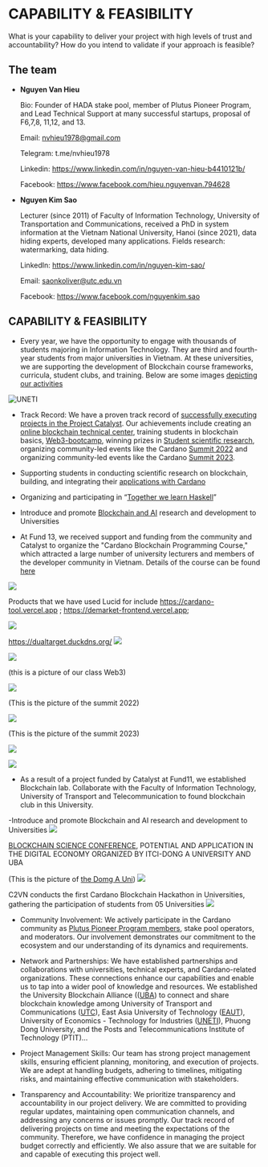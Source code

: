 CAPABILITY & FEASIBILITY
==========================

What is your capability to deliver your project with high levels of trust and accountability? How do you intend to validate if your approach is feasible?

## The team


- **Nguyen Van Hieu**

	Bio: Founder of HADA stake pool, member of Plutus Pioneer Program, and Lead Technical Support at many successful startups, proposal of F6,7,8, 11,12, and 13.

	Email: nvhieu1978@gmail.com

	Telegram: t.me/nvhieu1978

	Linkedin: https://www.linkedin.com/in/nguyen-van-hieu-b4410121b/

	Facebook: https://www.facebook.com/hieu.nguyenvan.794628


- **Nguyen Kim Sao**

	Lecturer (since 2011) of Faculty of Information Technology, University of Transportation and Communications, received a PhD in system information at the Vietnam National University, Hanoi (since 2021), data hiding experts, developed many applications. Fields research: watermarking, data hiding.

	LinkedIn: https://www.linkedin.com/in/nguyen-kim-sao/

	Email: saonkoliver@utc.edu.vn

	Facebook: https://www.facebook.com/nguyenkim.sao

## CAPABILITY & FEASIBILITY

- Every year, we have the opportunity to engage with thousands of students majoring in Information Technology. They are third and fourth-year students from major universities in Vietnam. At these universities, we are supporting the development of Blockchain course frameworks, curricula, student clubs, and training. Below are some images [depicting our activities](https://www.cardano2vn.io/docs/Cardano4uni/daihoc-kinhte-kythuat-congnghiep)



![UNETI](https://cardano.ideascale.com/a/community-id/163/attachments/embedded-files/embedded-idea-custom-field-image-f8c0e5/png)


- Track Record: We have a proven track record of [successfully executing projects in the Project Catalyst](https://www.cardano2vn.io/docs/be-apart-of-governance/overview). Our achievements include creating an [online blockchain technical center](https://www.cardano2vn.io/), training students in blockchain basics, [Web3-bootcamp](https://forum.cardano.org/t/web3-bootcamp-s-ki-n-cho-sinh-vien-va-c-ng-d-ng/117201/1), winning prizes in [Student scientific research](https://forum.cardano.org/t/cardano-student-showcases-at-student-scientific-and-research-conference-at-the-university-of-transport-and-communications-in-hanoi-vietnam/118981), organizing community-led events like the Cardano [Summit 2022](https://www.cardano2vn.io/docs/Cardano-summit-2022/Cardano-summit-2022-hanoi) and organizing community-led events like the Cardano [Summit 2023](https://www.cardano2vn.io/docs/Cardano-summit-2023/Cardano-summit-2023-hanoi).

- Supporting students in conducting scientific research on blockchain, building, and integrating their [applications with Cardano](https://forum.cardano.org/t/cardano-student-showcases-at-student-scientific-and-research-conference-at-the-university-of-transport-and-communications-in-hanoi-vietnam/118981)
- Organizing and participating in “[Together we learn Haskell](https://forum.cardano.org/t/cung-nhau-h-c-haskell/112470/15)”
- Introduce and promote [Blockchain and AI](https://forum.cardano.org/t/continue-to-promote-blockchain-and-ai-research-in-universities/119156/1) research and development to Universities

- At Fund 13, we received support and funding from the community and Catalyst to organize the "Cardano Blockchain Programming Course," which attracted a large number of university lecturers and members of the developer community in Vietnam. Details of the course can be found [here](https://forum.cardano.org/t/cardano-blockchain-programming-course/144051)


![](https://us1.discourse-cdn.com/flex023/uploads/cardano/original/3X/9/c/9c9d832c51b33b737f6d7d28ed972e598527e852.png)

Products that we have used Lucid for include https://cardano-tool.vercel.app ; https://demarket-frontend.vercel.app; 

![](https://cardano.ideascale.com/a/community-id/163/attachments/embedded-files/embedded-idea-custom-field-image-d54f87/png)

https://dualtarget.duckdns.org/
![](https://cardano.ideascale.com/a/community-id/163/attachments/embedded-files/embedded-idea-custom-field-image-7993ec/png)


![](https://cardano.ideascale.com/a/community-id/163/attachments/embedded-files/embedded-idea-custom-field-image-da442b/png)

(this is a picture of our class Web3)


![](https://cardano.ideascale.com/a/community-id/163/attachments/embedded-files/embedded-idea-custom-field-image-a02db7/png)

(This is the picture of the summit 2022)

![](https://cardano.ideascale.com/a/community-id/163/attachments/embedded-files/embedded-idea-custom-field-image-8359e8/png)

(This is the picture of the summit 2023)

![](https://cardano.ideascale.com/a/community-id/163/attachments/embedded-files/embedded-idea-custom-field-image-5f783e/png)


![](https://cardano.ideascale.com/a/community-id/163/attachments/embedded-files/embedded-idea-custom-field-image-0635ab/png)



- As a result of a project funded by Catalyst at Fund11, we established Blockchain lab. Collaborate with the Faculty of Information Technology, University of Transport and Telecommunication to found blockchain club in this University.




-Introduce and promote Blockchain and AI research and development to Universities
![](https://cardano.ideascale.com/a/community-id/163/attachments/embedded-files/embedded-idea-custom-field-image-74fc49/jpeg)


[BLOCKCHAIN SCIENCE CONFERENCE](https://www.cardano2vn.io/docs/Cardano4uni/ITCI-daihoc-DongA), POTENTIAL AND APPLICATION IN THE DIGITAL ECONOMY ORGANIZED BY ITCI-DONG A UNIVERSITY AND UBA

(This is the picture of [the Domg A Uni](https://forum.cardano.org/t/lien-minh-blockchain-trong-cac-tr-ng-d-i-h-c-uba-tri-n-khai-h-p-tac-cung-tr-ng-d-i-h-c-cong-ngh-dong-a-v-vi-c-d-a-blockchain-va-ai-vao-gi-ng-d-y-dao-t-o-trong-tr-ng-d-i-h-c/130076))
![](https://cardano.ideascale.com/a/community-id/163/attachments/embedded-files/embedded-idea-custom-field-image-4655c1/png)


C2VN conducts the first Cardano Blockchain Hackathon in Universities, gathering the participation of students from 05 Universities
![](https://cardano.ideascale.com/a/community-id/163/attachments/embedded-files/embedded-idea-custom-field-image-17bba9/png)



- Community Involvement: We actively participate in the Cardano community as [Plutus Pioneer Program members](https://www.youtube.com/watch?v=aaQQUVBeNvE&list=PLbQhX3HIoPxq8kd04oEQXRihLc2wO-2LV&index=18), stake pool operators, and moderators. Our involvement demonstrates our commitment to the ecosystem and our understanding of its dynamics and requirements.

- Network and Partnerships: We have established partnerships and collaborations with universities, technical experts, and Cardano-related organizations. These connections enhance our capabilities and enable us to tap into a wider pool of knowledge and resources. We established the University Blockchain Alliance (([UBA](https://uba.edu.vn/)) to connect and share blockchain knowledge among University of Transport and Communications ([UTC](https://forum.cardano.org/t/k-t-qua-nghien-c-u-khoa-h-c-c-a-sinh-vien-tr-ng-d-i-h-c-giao-thong-v-n-t-i-2024/131620)), East Asia University of Technology ([EAUT](https://forum.cardano.org/t/cardano2vn-h-p-tac-phat-tri-n-dao-t-o-blockchain-t-i-tr-ng-d-i-h-c-kinh-t-k-thu-t-cong-nghi-p-uneti/145026)), University of Economics - Technology for Industries ([UNETI](https://forum.cardano.org/t/cardano2vn-h-p-tac-phat-tri-n-dao-t-o-blockchain-t-i-tr-ng-d-i-h-c-kinh-t-k-thu-t-cong-nghi-p-uneti/145026)), Phuong Dong University, and the Posts and Telecommunications Institute of Technology (PTIT)...

- Project Management Skills: Our team has strong project management skills, ensuring efficient planning, monitoring, and execution of projects. We are adept at handling budgets, adhering to timelines, mitigating risks, and maintaining effective communication with stakeholders.

- Transparency and Accountability: We prioritize transparency and accountability in our project delivery. We are committed to providing regular updates, maintaining open communication channels, and addressing any concerns or issues promptly. Our track record of delivering projects on time and meeting the expectations of the community.
Therefore, we have confidence in managing the project budget correctly and efficiently. We also assure that we are suitable for and capable of executing this project well.

